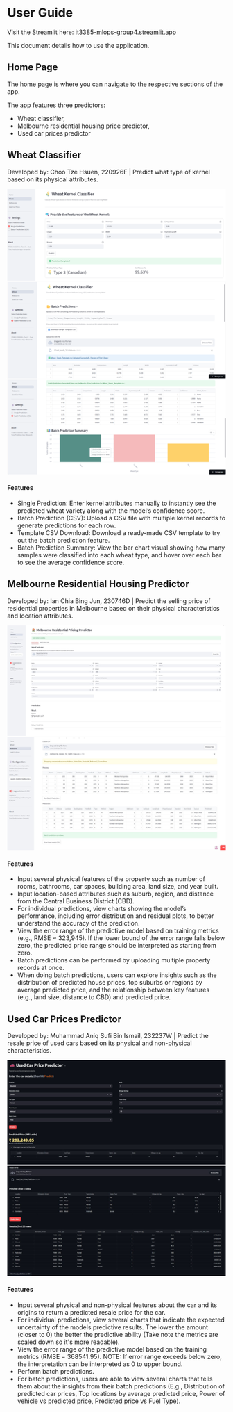 # User Guide

Visit the Streamlit here: [it3385-mlops-group4.streamlit.app](https://it3385-mlops-group4.streamlit.app)

This document details how to use the application.

## Home Page
The home page is where you can navigate to the respective sections of the app.

The app features three predictors:
- Wheat classifier,
- Melbourne residential housing price predictor,
- Used car prices predictor

## Wheat Classifier
Developed by: Choo Tze Hsuen, 220926F | Predict what type of kernel based on its physical attributes.

![Picture of wheat predictor page interface](/.github/images/wheat_1.webp)
![Picture of wheat predictor page interface](/.github/images/wheat_2.webp)
![Picture of wheat predictor page interface](/.github/images/wheat_3.webp)

####  Features
- Single Prediction: Enter kernel attributes manually to instantly see the predicted wheat variety along with the model’s confidence score.
- Batch Prediction (CSV): Upload a CSV file with multiple kernel records to generate predictions for each row.
- Template CSV Download: Download a ready-made CSV template to try out the batch prediction feature.
- Batch Prediction Summary: View the bar chart visual showing how many samples were classified into each wheat type, and hover over each bar to see the average confidence score.

## Melbourne Residential Housing Predictor
Developed by: Ian Chia Bing Jun, 230746D | Predict the selling price of residential properties in Melbourne based on their physical characteristics and location attributes.

![Picture of housing predictor page interface](/.github/images/melbourne_1.jpeg)
![Picture of housing predictor page interface](/.github/images/melbourne_2.jpeg)

#### Features
- Input several physical features of the property such as number of rooms, bathrooms, car spaces, building area, land size, and year built.
- Input location-based attributes such as suburb, region, and distance from the Central Business District (CBD).
- For individual predictions, view charts showing the model’s performance, including error distribution and residual plots, to better understand the accuracy of the prediction.
- View the error range of the predictive model based on training metrics (e.g., RMSE ≈ 323,945). If the lower bound of the error range falls below zero, the predicted price range should be interpreted as starting from zero.
- Batch predictions can be performed by uploading multiple property records at once.
- When doing batch predictions, users can explore insights such as the distribution of predicted house prices, top suburbs or regions by average predicted price, and the relationship between key features (e.g., land size, distance to CBD) and predicted price.

## Used Car Prices Predictor
Developed by: Muhammad Aniq Sufi Bin Ismail, 232237W | Predict the resale price of used cars based on its physical and non-physical characteristics.

![Picture of car prices predictor page interface](/.github/images/car_1.jpeg)
![Picture of car prices predictor page interface](/.github/images/car_2.jpeg)

#### Features
- Input several physical and non-physical features about the car and its origins to return a predicted resale price for the car.
- For individual predictions, view several charts that indicate the expected uncertainty of the models predictive results. The lower the amount (closer to 0) the better the predictive ability (Take note the metrics are scaled down so it's more readable).
- View the error range of the predictive model based on the training metrics (RMSE = 368541.95). NOTE: If error range exceeds below zero, the interpretation can be interpreted as 0 to upper bound.
- Perform batch predictions.
- For batch predictions, users are able to view several charts that tells them about the insights from their batch predictions (E.g., Distribution of predicted car prices, Top locations by average predicted price, Power of vehicle vs predicted price, Predicted price vs Fuel Type).